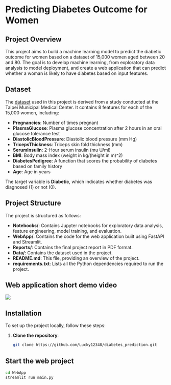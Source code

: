 # Predicting Diabetes Outcome for Women

## Project Overview

This project aims to build a machine learning model to predict the diabetic outcome for women based on a dataset of 15,000 women aged between 20 and 80. The goal is to develop machine learning, from exploratory data analysis to model deployment, and create a web application that can predict whether a woman is likely to have diabetes based on input features.

## Dataset

The [dataset]() used in this project is derived from a study conducted at the Taipei Municipal Medical Center. It contains 8 features for each of the 15,000 women, including:

- **Pregnancies**: Number of times pregnant
- **PlasmaGlucose**: Plasma glucose concentration after 2 hours in an oral glucose tolerance test
- **DiastolicBloodPressure**: Diastolic blood pressure (mm Hg)
- **TricepsThickness**: Triceps skin fold thickness (mm)
- **SerumInsulin**: 2-Hour serum insulin (mu U/ml)
- **BMI**: Body mass index (weight in kg/(height in m)^2)
- **DiabetesPedigree**: A function that scores the probability of diabetes based on family history
- **Age**: Age in years

The target variable is **Diabetic**, which indicates whether diabetes was diagnosed (1) or not (0).

## Project Structure

The project is structured as follows:

- **Notebooks/**: Contains Jupyter notebooks for exploratory data analysis, feature engineering, model training, and evaluation.
- **WebApp/**: Contains the code for the web application built using FastAPI and Streamlit.
- **Reports/**: Contains the final project report in PDF format.
- **Data/**: Contains the dataset used in the project.
- **README.md**: This file, providing an overview of the project.
- **requirements.txt**: Lists all the Python dependencies required to run the project.

## Web application short demo video

![](https://media.tenor.com/ZPHHiCRxrlsAAAAj/happy-happy-happy-cat.gif)


## Installation

To set up the project locally, follow these steps:

1. **Clone the repository**:
   ```bash
   git clone https://github.com/Lucky12348/diabetes_prediction.git
## Start the web project
```bash
cd WebApp
streamlit run main.py
```